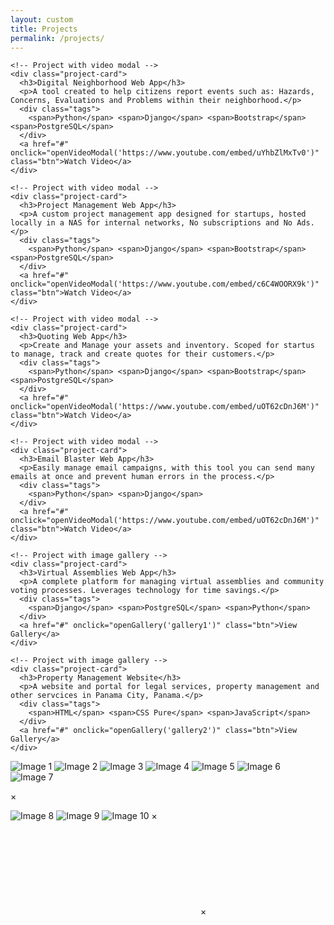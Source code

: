 ```yaml
---
layout: custom
title: Projects
permalink: /projects/
---
```


<div class="project-section">
  <div class="project-grid">

    <!-- Project with video modal -->
    <div class="project-card">
      <h3>Digital Neighborhood Web App</h3>
      <p>A tool created to help citizens report events such as: Hazards, Concerns, Evaluations and Problems within their neighborhood.</p>
      <div class="tags">
        <span>Python</span> <span>Django</span> <span>Bootstrap</span> <span>PostgreSQL</span>
      </div>
      <a href="#" onclick="openVideoModal('https://www.youtube.com/embed/uYhbZlMxTv0')" class="btn">Watch Video</a>
    </div>

    <!-- Project with video modal -->
    <div class="project-card">
      <h3>Project Management Web App</h3>
      <p>A custom project management app designed for startups, hosted locally in a NAS for internal networks, No subscriptions and No Ads.</p>
      <div class="tags">
        <span>Python</span> <span>Django</span> <span>Bootstrap</span> <span>PostgreSQL</span>
      </div>
      <a href="#" onclick="openVideoModal('https://www.youtube.com/embed/c6C4WOORX9k')" class="btn">Watch Video</a>
    </div>

    <!-- Project with video modal -->
    <div class="project-card">
      <h3>Quoting Web App</h3>
      <p>Create and Manage your assets and inventory. Scoped for startus to manage, track and create quotes for their customers.</p>
      <div class="tags">
        <span>Python</span> <span>Django</span> <span>Bootstrap</span> <span>PostgreSQL</span>
      </div>
      <a href="#" onclick="openVideoModal('https://www.youtube.com/embed/uOT62cDnJ6M')" class="btn">Watch Video</a>
    </div>

    <!-- Project with video modal -->
    <div class="project-card">
      <h3>Email Blaster Web App</h3>
      <p>Easily manage email campaigns, with this tool you can send many emails at once and prevent human errors in the process.</p>
      <div class="tags">
        <span>Python</span> <span>Django</span>
      </div>
      <a href="#" onclick="openVideoModal('https://www.youtube.com/embed/uOT62cDnJ6M')" class="btn">Watch Video</a>
    </div>

    <!-- Project with image gallery -->
    <div class="project-card">
      <h3>Virtual Assemblies Web App</h3>
      <p>A complete platform for managing virtual assemblies and community voting processes. Leverages technology for time savings.</p>
      <div class="tags">
        <span>Django</span> <span>PostgreSQL</span> <span>Python</span>
      </div>
      <a href="#" onclick="openGallery('gallery1')" class="btn">View Gallery</a>
    </div>

    <!-- Project with image gallery -->
    <div class="project-card">
      <h3>Property Management Website</h3>
      <p>A website and portal for legal services, property management and other servcices in Panama City, Panama.</p>
      <div class="tags">
        <span>HTML</span> <span>CSS Pure</span> <span>JavaScript</span>
      </div>
      <a href="#" onclick="openGallery('gallery2')" class="btn">View Gallery</a>
    </div>

  </div>
</div>

<!-- Hidden gallery modal 1 -->
<div id="gallery1" class="gallery-modal hidden">
  <img src="/assets/img/img1.png" alt="Image 1">
  <img src="/assets/img/img2.png" alt="Image 2">
  <img src="/assets/img/img3.png" alt="Image 3">
  <img src="/assets/img/img4.png" alt="Image 4">
  <img src="/assets/img/img5.png" alt="Image 5">
  <img src="/assets/img/img6.png" alt="Image 6">
  <img src="/assets/img/img7.png" alt="Image 7">

  <span class="close-gallery" onclick="closeGallery()">×</span>
</div>

<!-- Hidden gallery modal 1 -->
<div id="gallery2" class="gallery-modal hidden">
  <img src="/assets/img/img8.png" alt="Image 8">
  <img src="/assets/img/img9.png" alt="Image 9">
  <img src="/assets/img/img10.png" alt="Image 10">
  <span class="close-gallery" onclick="closeGallery()">×</span>
</div>



<!-- Video modal -->
<div id="video-modal" class="video-modal hidden">
  <div class="video-content">
    <iframe id="video-frame" src="" frameborder="0" allowfullscreen></iframe>
    <span class="close-video" onclick="closeVideoModal()">×</span>
  </div>
</div>
